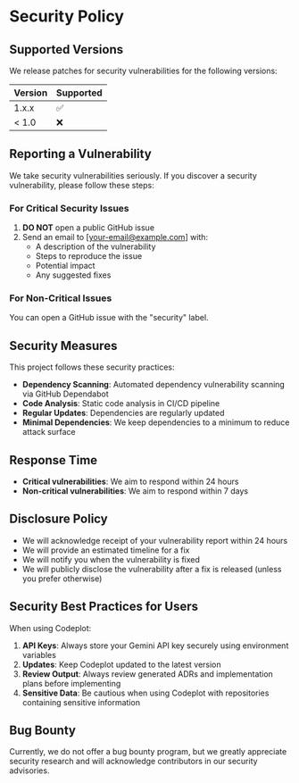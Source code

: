 # Security Policy

## Supported Versions

We release patches for security vulnerabilities for the following versions:

| Version | Supported          |
| ------- | ------------------ |
| 1.x.x   | :white_check_mark: |
| < 1.0   | :x:                |

## Reporting a Vulnerability

We take security vulnerabilities seriously. If you discover a security vulnerability, please follow these steps:

### For Critical Security Issues

1. **DO NOT** open a public GitHub issue
2. Send an email to [your-email@example.com] with:
   - A description of the vulnerability
   - Steps to reproduce the issue
   - Potential impact
   - Any suggested fixes

### For Non-Critical Issues

You can open a GitHub issue with the "security" label.

## Security Measures

This project follows these security practices:

- **Dependency Scanning**: Automated dependency vulnerability scanning via GitHub Dependabot
- **Code Analysis**: Static code analysis in CI/CD pipeline
- **Regular Updates**: Dependencies are regularly updated
- **Minimal Dependencies**: We keep dependencies to a minimum to reduce attack surface

## Response Time

- **Critical vulnerabilities**: We aim to respond within 24 hours
- **Non-critical vulnerabilities**: We aim to respond within 7 days

## Disclosure Policy

- We will acknowledge receipt of your vulnerability report within 24 hours
- We will provide an estimated timeline for a fix
- We will notify you when the vulnerability is fixed
- We will publicly disclose the vulnerability after a fix is released (unless you prefer otherwise)

## Security Best Practices for Users

When using Codeplot:

1. **API Keys**: Always store your Gemini API key securely using environment variables
2. **Updates**: Keep Codeplot updated to the latest version
3. **Review Output**: Always review generated ADRs and implementation plans before implementing
4. **Sensitive Data**: Be cautious when using Codeplot with repositories containing sensitive information

## Bug Bounty

Currently, we do not offer a bug bounty program, but we greatly appreciate security research and will acknowledge contributors in our security advisories.
